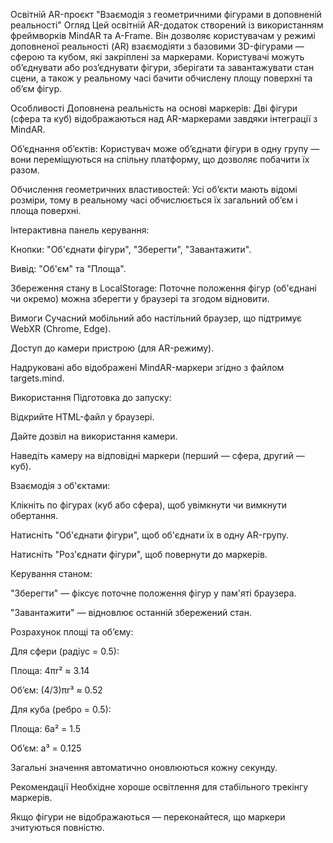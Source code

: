 Освітній AR-проєкт "Взаємодія з геометричними фігурами в доповненій реальності"
Огляд
Цей освітній AR-додаток створений із використанням фреймворків MindAR та A-Frame. Він дозволяє користувачам у режимі доповненої реальності (AR) взаємодіяти з базовими 3D-фігурами — сферою та кубом, які закріплені за маркерами. Користувачі можуть об’єднувати або роз’єднувати фігури, зберігати та завантажувати стан сцени, а також у реальному часі бачити обчислену площу поверхні та об’єм фігур.

Особливості
Доповнена реальність на основі маркерів: Дві фігури (сфера та куб) відображаються над AR-маркерами завдяки інтеграції з MindAR.

Об’єднання об’єктів: Користувач може об’єднати фігури в одну групу — вони переміщуються на спільну платформу, що дозволяє побачити їх разом.

Обчислення геометричних властивостей: Усі об’єкти мають відомі розміри, тому в реальному часі обчислюється їх загальний об’єм і площа поверхні.

Інтерактивна панель керування:

Кнопки: "Об'єднати фігури", "Зберегти", "Завантажити".

Вивід: "Об'єм" та "Площа".

Збереження стану в LocalStorage: Поточне положення фігур (об'єднані чи окремо) можна зберегти у браузері та згодом відновити.

Вимоги
Сучасний мобільний або настільний браузер, що підтримує WebXR (Chrome, Edge).

Доступ до камери пристрою (для AR-режиму).

Надруковані або відображені MindAR-маркери згідно з файлом targets.mind.

Використання
Підготовка до запуску:

Відкрийте HTML-файл у браузері.

Дайте дозвіл на використання камери.

Наведіть камеру на відповідні маркери (перший — сфера, другий — куб).

Взаємодія з об'єктами:

Клікніть по фігурах (куб або сфера), щоб увімкнути чи вимкнути обертання.

Натисніть "Об'єднати фігури", щоб об'єднати їх в одну AR-групу.

Натисніть "Роз'єднати фігури", щоб повернути до маркерів.

Керування станом:

"Зберегти" — фіксує поточне положення фігур у пам'яті браузера.

"Завантажити" — відновлює останній збережений стан.

Розрахунок площі та об’єму:

Для сфери (радіус = 0.5):

Площа: 4πr² ≈ 3.14

Об’єм: (4/3)πr³ ≈ 0.52

Для куба (ребро = 0.5):

Площа: 6a² = 1.5

Об’єм: a³ = 0.125

Загальні значення автоматично оновлюються кожну секунду.

Рекомендації
Необхідне хороше освітлення для стабільного трекінгу маркерів.

Якщо фігури не відображаються — переконайтеся, що маркери зчитуються повністю.
